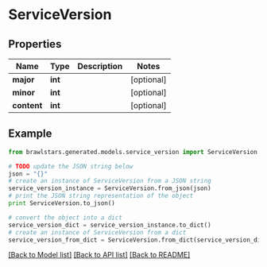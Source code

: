 # ServiceVersion


## Properties
Name | Type | Description | Notes
------------ | ------------- | ------------- | -------------
**major** | **int** |  | [optional] 
**minor** | **int** |  | [optional] 
**content** | **int** |  | [optional] 

## Example

```python
from brawlstars.generated.models.service_version import ServiceVersion

# TODO update the JSON string below
json = "{}"
# create an instance of ServiceVersion from a JSON string
service_version_instance = ServiceVersion.from_json(json)
# print the JSON string representation of the object
print ServiceVersion.to_json()

# convert the object into a dict
service_version_dict = service_version_instance.to_dict()
# create an instance of ServiceVersion from a dict
service_version_from_dict = ServiceVersion.from_dict(service_version_dict)
```
[[Back to Model list]](../README.md#documentation-for-models) [[Back to API list]](../README.md#documentation-for-api-endpoints) [[Back to README]](../README.md)


